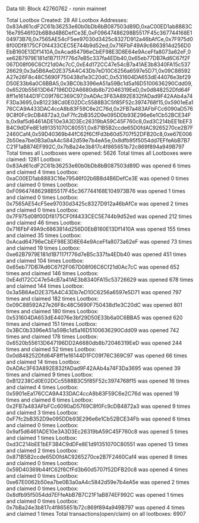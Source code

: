 Data till: Block 42760762 - ronin mainnet

Total Lootbox Created: 28
All Lootbox Addresses: 0x83Ad61cdF2C61b36253e60b0bDb8bB087503d89D,0xaC00ED1ab8883C16e79546f02b6B8d4B6DefCe3E,0xF09647486298B5517F45c367744168E104973B76,0x7565AE54cF5ee97030d3425c8327D912a46bAfCe,0x7F975d08f00Df8175CF0f4433CEC5E744b9d52ed,0x716FbF49A9c6863814d256D0EbB160E13Df1410A,0xAcad64796eCbEF98E3D8E64e9AceFfa8073a62eF,0xe62B7979E181d1B7117f776d7eB5c337fa4EDb40,0x65eb77DB7Ad6C67f2F067D08f06C6Cf21d0Ac7cC,0xE4d172CC47e54cB7a41AE3b8340FA15c53726629,0x3a5B6AeD2E375A4C43Db7eD10C6256a6597e5D71,0x09C88592A27e26F8c48C5690F750438d1e3C20dC,0x531604DA653dE44076e3bf29D50E33b6a0C6BBA5,0x3BC0b3396eA51a59Bc1d5a16D5100636290Cdd09,0x6520b55613D647196DD2A6680db8b72046319EeD,0x0d848252Dfd64F8ff1e16144D1FC09f76C369C97,0xADAc3F63A892E832fADad9F42AAb4a74F3Da3695,0xB12238Cd0E02DCc5588B3C5f85F52c3974768f15,0x5901eEa176CCA9A433DAC4ccA8b83F59C6e2C76d,0x2FB7a483AFbFCc6090aD5769C8f0Fc9cDB4872a3,0xF7fc2bB352D9e095DDb93E296e6e1Cb52BCE34Fb,0x9af5d6461ADE10e3A3D3Ec26319bA59C45F760c8,0xd3C214bEE1bEF3B4C9dDFe8E1d91351070C80551,0x871B5B2ccde65D0fdAC9265270ce2B7F2460Caf4,0x59D40369b44fC62f6CfFd3b60d5707f52DFB20c8,0xe67E0062b50ea7be0B3a0aA4c5842d59e7b4eA5e,0x8dfb95f5054dd7EFfeAbB7B7C21F1aB874EF992C,0x7bBa24e3b817c4f865651b72c869f894a949B797
Total times all Lootboxes were opened: 5626
Total times all Lootboxes were claimed: 1281
Lootbox: 0x83Ad61cdF2C61b36253e60b0bDb8bB087503d89D was opened 6 times and claimed 4 times
Lootbox: 0xaC00ED1ab8883C16e79546f02b6B8d4B6DefCe3E was opened 0 times and claimed 0 times
Lootbox: 0xF09647486298B5517F45c367744168E104973B76 was opened 1 times and claimed 0 times
Lootbox: 0x7565AE54cF5ee97030d3425c8327D912a46bAfCe was opened 2 times and claimed 0 times
Lootbox: 0x7F975d08f00Df8175CF0f4433CEC5E744b9d52ed was opened 212 times and claimed 46 times
Lootbox: 0x716FbF49A9c6863814d256D0EbB160E13Df1410A was opened 155 times and claimed 35 times
Lootbox: 0xAcad64796eCbEF98E3D8E64e9AceFfa8073a62eF was opened 73 times and claimed 19 times
Lootbox: 0xe62B7979E181d1B7117f776d7eB5c337fa4EDb40 was opened 451 times and claimed 104 times
Lootbox: 0x65eb77DB7Ad6C67f2F067D08f06C6Cf21d0Ac7cC was opened 652 times and claimed 146 times
Lootbox: 0xE4d172CC47e54cB7a41AE3b8340FA15c53726629 was opened 678 times and claimed 144 times
Lootbox: 0x3a5B6AeD2E375A4C43Db7eD10C6256a6597e5D71 was opened 797 times and claimed 182 times
Lootbox: 0x09C88592A27e26F8c48C5690F750438d1e3C20dC was opened 801 times and claimed 180 times
Lootbox: 0x531604DA653dE44076e3bf29D50E33b6a0C6BBA5 was opened 620 times and claimed 151 times
Lootbox: 0x3BC0b3396eA51a59Bc1d5a16D5100636290Cdd09 was opened 742 times and claimed 178 times
Lootbox: 0x6520b55613D647196DD2A6680db8b72046319EeD was opened 244 times and claimed 52 times
Lootbox: 0x0d848252Dfd64F8ff1e16144D1FC09f76C369C97 was opened 66 times and claimed 14 times
Lootbox: 0xADAc3F63A892E832fADad9F42AAb4a74F3Da3695 was opened 39 times and claimed 9 times
Lootbox: 0xB12238Cd0E02DCc5588B3C5f85F52c3974768f15 was opened 16 times and claimed 4 times
Lootbox: 0x5901eEa176CCA9A433DAC4ccA8b83F59C6e2C76d was opened 19 times and claimed 6 times
Lootbox: 0x2FB7a483AFbFCc6090aD5769C8f0Fc9cDB4872a3 was opened 9 times and claimed 3 times
Lootbox: 0xF7fc2bB352D9e095DDb93E296e6e1Cb52BCE34Fb was opened 6 times and claimed 0 times
Lootbox: 0x9af5d6461ADE10e3A3D3Ec26319bA59C45F760c8 was opened 5 times and claimed 1 times
Lootbox: 0xd3C214bEE1bEF3B4C9dDFe8E1d91351070C80551 was opened 13 times and claimed 2 times
Lootbox: 0x871B5B2ccde65D0fdAC9265270ce2B7F2460Caf4 was opened 8 times and claimed 0 times
Lootbox: 0x59D40369b44fC62f6CfFd3b60d5707f52DFB20c8 was opened 4 times and claimed 0 times
Lootbox: 0xe67E0062b50ea7be0B3a0aA4c5842d59e7b4eA5e was opened 2 times and claimed 0 times
Lootbox: 0x8dfb95f5054dd7EFfeAbB7B7C21F1aB874EF992C was opened 1 times and claimed 0 times
Lootbox: 0x7bBa24e3b817c4f865651b72c869f894a949B797 was opened 4 times and claimed 1 times
Total transactions(open/claim) on all lootboxes: 6907
